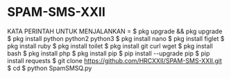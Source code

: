 # SPAM-SMS-XXII
KATA PERINTAH UNTUK MENJALANKAN =
$ pkg upgrade && pkg upgrade
$ pkg install python python2 python3
$ pkg install nano
$ pkg install figlet
$ pkg install ruby
$ pkg install toilet
$ pkg install git curl wget
$ pkg install bash
$ pkg install php
$ pkg install pip
$ pip install --upgrade pip
$ pip install requests
$ git clone https://github.com/HRCXXII/SPAM-SMS-XXII.git
$ cd 
$ python SpamSMSQ.py
